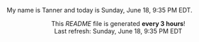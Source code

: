 My name is Tanner and today is Sunday, June 18, 9:35 PM EDT.

<p align="center">This <i>README</i> file is generated <b>every 3 hours</b>!</br>Last refresh: Sunday, June 18, 9:35 PM EDT<br /></p>
